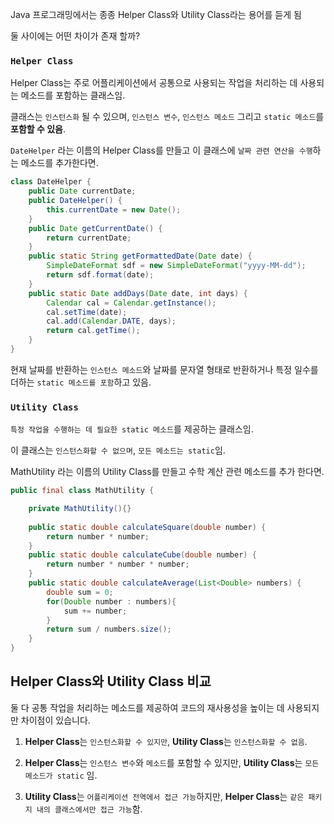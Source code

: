 Java 프로그래밍에서는 종종 Helper Class와 Utility Class라는 용어를 듣게 됨 

둘 사이에는 어떤 차이가 존재 할까?

### `Helper Class` 

Helper Class는 주로 어플리케이션에서 공통으로 사용되는 작업을 처리하는 데 사용되는 메소드를 포함하는 클래스임. 

클래스는 `인스턴스화` 될 수 있으며, `인스턴스 변수`, `인스턴스 메소드` 그리고 `static 메소드`를 **포함할 수 있음**.

`DateHelper` 라는 이름의 Helper Class를 만들고 이 클래스에 `날짜 관련 연산을 수행`하는 메소드를 추가한다면.

```java
class DateHelper { 
	public Date currentDate; 
	public DateHelper() { 
		this.currentDate = new Date(); 
	} 
	public Date getCurrentDate() { 
		return currentDate; 
	} 
	public static String getFormattedDate(Date date) { 
		SimpleDateFormat sdf = new SimpleDateFormat("yyyy-MM-dd"); 
		return sdf.format(date); 
	} 
	public static Date addDays(Date date, int days) { 
		Calendar cal = Calendar.getInstance(); 
		cal.setTime(date); 
		cal.add(Calendar.DATE, days); 
		return cal.getTime(); 
	} 
}
```

현재 날짜를 반환하는 `인스턴스 메소드`와 날짜를 문자열 형태로 반환하거나 특정 일수를 더하는 `static 메소드를 포함`하고 있음.

### `Utility Class`

`특정 작업을 수행하는 데 필요한 static 메소드`를 제공하는 클래스임. 

이 클래스는 `인스턴스화할 수 없으며`, `모든 메소드는 static`임.

MathUtility 라는 이름의 Utility Class를 만들고 수학 계산 관련 메소드를 추가 한다면.

```java
public final class MathUtility { 

	private MathUtility(){} 
	
	public static double calculateSquare(double number) { 
		return number * number; 
	} 
	public static double calculateCube(double number) { 
		return number * number * number; 
	} 
	public static double calculateAverage(List<Double> numbers) { 
		double sum = 0; 
		for(Double number : numbers){ 
			sum += number; 
		} 
		return sum / numbers.size(); 
	} 
}
```

## Helper Class와 Utility Class 비교

둘 다 공통 작업을 처리하는 메소드를 제공하여 코드의 재사용성을 높이는 데 사용되지만 차이점이 있습니다.

1. **Helper Class**는 `인스턴스화할 수 있지만`, **Utility Class**는 `인스턴스화할 수 없음`.

2. **Helper Class**는 `인스턴스 변수`와 `메소드`를 포함할 수 있지만, **Utility Class**는 `모든 메소드가 static` 임.

3. **Utility Class**는 `어플리케이션 전역에서 접근 가능`하지만, **Helper Class**는 `같은 패키지 내의 클래스에서만 접근 가능`함.

